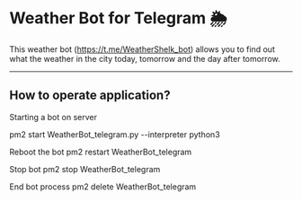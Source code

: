 # Weather Bot for Telegram 🌦
This weather bot (https://t.me/WeatherShelk_bot) allows you to find out what the weather in the city today, tomorrow and the day after tomorrow. 

___

## How to operate application? 

Starting a bot on server

pm2 start WeatherBot_telegram.py --interpreter python3

Reboot the bot
pm2 restart WeatherBot_telegram

Stop bot
pm2 stop WeatherBot_telegram

End bot process
pm2 delete WeatherBot_telegram


